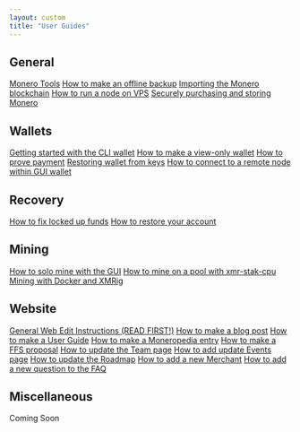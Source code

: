 ```yaml
---
layout: custom
title: "User Guides"
---
```

<div class="guides">
<section class="container">
    <div class="row">
        <div class="left half no-pad-sm col-lg-6 col-md-6 col-sm-12 col-xs-12">
            <div class="info-block">
                <div class="row center-xs">
                    <div class="col">
                        <h2>General</h2>
                    </div>
                </div>
<div class="row start-xs" markdown="1">

[Monero Tools](monero_tools.html)
[How to make an offline backup](Offline_Backup.html)
[Importing the Monero blockchain](importing_blockchain.html)
[How to run a node on VPS](vps_run_node.html)
[Securely purchasing and storing Monero](securely_purchase.html)

</div>
            </div>
        </div>
        <div class="right half col-lg-6 col-md-6 col-sm-12 col-xs-12">
            <div class="info-block">
                <div class="row center-xs">
                    <div class="col">
                        <h2>Wallets</h2>
                    </div>
                </div>
<div class="row start-xs" markdown="1">

[Getting started with the CLI wallet](monero-wallet-cli.html)
[How to make a view-only wallet](view_only.html)
[How to prove payment](prove-payment.html)
[Restoring wallet from keys](restore_from_keys.html)
[How to connect to a remote node within GUI wallet](remote_node_gui.html)

</div>
            </div>
        </div>
    </div>
</section>

<section class="container">
    <div class="row">
        <div class="left half no-pad-sm col-lg-6 col-md-6 col-sm-12 col-xs-12">
            <div class="info-block">
                <div class="row center-xs">
                    <div class="col">
                        <h2>Recovery</h2>
                    </div>
                </div>
<div class="row start-xs" markdown="1">

[How to fix locked up funds](howto_fix_stuck_funds.html)
[How to restore your account](restore_account.html)

</div>
            </div>
        </div>
        <div class="right half col-lg-6 col-md-6 col-sm-12 col-xs-12">
            <div class="info-block">
                <div class="row center-xs">
                    <div class="col">
                        <h2>Mining</h2>
                    </div>
                </div>
<div class="row start-xs" markdown="1">

[How to solo mine with the GUI](solo_mine_GUI.html)
[How to mine on a pool with xmr-stak-cpu](mine-to-pool.html)
[Mining with Docker and XMRig](mining_with_xmrig_and_docker.html)

</div>
            </div>
        </div>
    </div>
    
    
    
</section>
<section class="container">
    <div class="row">
        <div class="left half no-pad-sm col-lg-6 col-md-6 col-sm-12 col-xs-12">
            <div class="info-block">
                <div class="row center-xs">
                    <div class="col">
                        <h2>Website</h2>
                    </div>
                </div>
<div class="row start-xs" markdown="1">

[General Web Edit Instructions (READ FIRST!)](website-general.html)
[How to make a blog post](website-blog.html)
[How to make a User Guide](website-user-guide.html)
[How to make a Moneropedia entry](website-moneropedia.html)
[How to make a FFS proposal](website-ffs.html)
[How to update the Team page](website-team.html)
[How to add update Events page](website-events.html)
[How to update the Roadmap](website-roadmap.html)
[How to add a new Merchant](website-merchants.html)
[How to add a new question to the FAQ](website-faq.html)

</div>
            </div>
        </div>
        <div class="right half col-lg-6 col-md-6 col-sm-12 col-xs-12">
            <div class="info-block">
                <div class="row center-xs">
                    <div class="col">
                        <h2>Miscellaneous</h2>
                    </div>
                </div>
<div class="row start-xs" markdown="1">
Coming Soon
</div>
            </div>
        </div>
    </div>
    
    
    
</section>
</div>